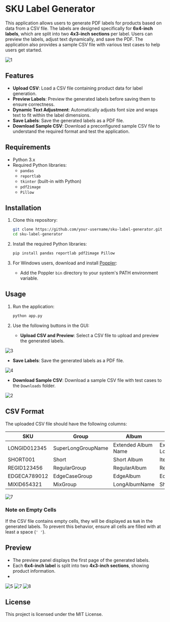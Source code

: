 # SKU Label Generator

This application allows users to generate PDF labels for products based on data from a CSV file. The labels are designed specifically for **6x4-inch labels**, which are split into two **4x3-inch sections** per label. Users can preview the labels, adjust text dynamically, and save the PDF. The application also provides a sample CSV file with various test cases to help users get started.

![1](https://github.com/user-attachments/assets/9ac24863-eaf9-4364-95b8-ebce2a78dabf)

## Features

- **Upload CSV**: Load a CSV file containing product data for label generation.
- **Preview Labels**: Preview the generated labels before saving them to ensure correctness.
- **Dynamic Text Adjustment**: Automatically adjusts font size and wraps text to fit within the label dimensions.
- **Save Labels**: Save the generated labels as a PDF file.
- **Download Sample CSV**: Download a preconfigured sample CSV file to understand the required format and test the application.

## Requirements

- Python 3.x
- Required Python libraries:
  - `pandas`
  - `reportlab`
  - `tkinter` (built-in with Python)
  - `pdf2image`
  - `Pillow`

## Installation

1. Clone this repository:
   ```bash
   git clone https://github.com/your-username/sku-label-generator.git
   cd sku-label-generator
   ```

2. Install the required Python libraries:
   ```bash
   pip install pandas reportlab pdf2image Pillow
   ```

3. For Windows users, download and install [Poppler](https://github.com/oschwartz10612/poppler-windows/):
   - Add the Poppler `bin` directory to your system's PATH environment variable.

## Usage

1. Run the application:
   ```bash
   python app.py
   ```

2. Use the following buttons in the GUI:
   - **Upload CSV and Preview**: Select a CSV file to upload and preview the generated labels.
     
  ![3](https://github.com/user-attachments/assets/2d48665a-060c-435d-859d-4be0f571b5f6)
  
   - **Save Labels**: Save the generated labels as a PDF file.
     
  ![4](https://github.com/user-attachments/assets/82450b0f-1ac1-44f5-9992-a293258ab751)
  
   - **Download Sample CSV**: Download a sample CSV file with test cases to the `Downloads` folder.
     
  ![2](https://github.com/user-attachments/assets/3beabef3-7382-4971-9322-fc1f0de6b288)

## CSV Format

The uploaded CSV file should have the following columns:

| SKU          | Group               | Album                  | Item                 | Member              |
|--------------|---------------------|------------------------|----------------------|---------------------|
| LONGID012345 | SuperLongGroupName  | Extended Album Name    | Extremely Long Item  | VeryVerboseMember   |
| SHORT001     | Short               | Short Album            | Item                 | Member              |
| REGID123456  | RegularGroup        | RegularAlbum           | RegularItem          | RegularMember       |
| EDGECA789012 | EdgeCaseGroup       | EdgeAlbum              | EdgeItem             | EdgeMember          |
| MIXID654321  | MixGroup            | LongAlbumName          | ShortItem            | MixedLengthMember   |

![7](https://github.com/user-attachments/assets/ce90a4aa-16f0-4562-89f2-4bfdca6083af)

### Note on Empty Cells
If the CSV file contains empty cells, they will be displayed as `NaN` in the generated labels. To prevent this behavior, ensure all cells are filled with at least a space (`' '`).

## Preview

- The preview panel displays the first page of the generated labels.
- Each **6x4-inch label** is split into two **4x3-inch sections**, showing product information.
- 
![5](https://github.com/user-attachments/assets/2c3316dd-cc06-4c3f-9ac0-9d9e8eea6ada)
![7](https://github.com/user-attachments/assets/0cb7701d-703c-4a1c-8ca7-d7ed9c61a138)
![8](https://github.com/user-attachments/assets/53928c6c-7bfe-45dd-a3ff-cc9d85aa9842)


## License

This project is licensed under the MIT License.


